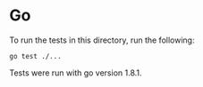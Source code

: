 # Go

To run the tests in this directory, run the following:

```shell
go test ./...
```

Tests were run with go version 1.8.1.